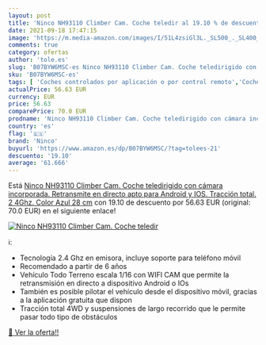 ```yaml
---
layout: post
title: 'Ninco NH93110 Climber Cam. Coche teledir al 19.10 % de descuento'
date: 2021-09-18 17:47:15
image: 'https://m.media-amazon.com/images/I/51L4zsiGl3L._SL500_._SL400_.jpg'
comments: true
category: ofertas
author: 'tole.es'
slug: 'B07BYW6MSC-es Ninco NH93110 Climber Cam. Coche teledirigido con cámara...'
sku: 'B07BYW6MSC-es'
tags: [ 'Coches controlados por aplicación o por control remoto','Coches y camiones de radiocontrol','Juguetes','Juguetes y juegos','Radiocontrol','Vehículos de juguete para niños','android','ninco', ]
actualPrice: 56.63 EUR
currency: EUR
price: 56.63
comparePrice: 70.0 EUR
prodname: 'Ninco NH93110 Climber Cam. Coche teledirigido con cámara incorporada. Retransmite en directo  apto para Android y IOS. Tracción total. 2 4Ghz. Color Azul  28 cm'
country: 'es'
flag: '🇪🇸'
brand: 'Ninco'
buyurl: 'https://www.amazon.es/dp/B07BYW6MSC/?tag=tolees-21'
descuento: '19.10'
average: '61.666'
---
```


Está [Ninco NH93110 Climber Cam. Coche teledirigido con cámara incorporada. Retransmite en directo  apto para Android y IOS. Tracción total. 2 4Ghz. Color Azul  28 cm](https://www.amazon.es/dp/B07BYW6MSC/?tag=tolees-21) con 19.10 de descuento por 56.63 EUR (original: 70.0 EUR) en el siguiente enlace!

[![Ninco NH93110 Climber Cam. Coche teledir](https://m.media-amazon.com/images/I/51L4zsiGl3L._SL500_._SL400_.jpg)](https://www.amazon.es/dp/B07BYW6MSC/?tag=tolees-21)

ℹ️:

- Tecnología 2.4 Ghz en emisora, incluye soporte para teléfono móvil
- Recomendado a partir de 6 años
- Vehículo Todo Terreno escala 1/16 con WIFI CAM que permite la retransmisión en directo a dispositivo Android o IOs
- También es posible pilotar el vehículo desde el dispositivo móvil, gracias a la aplicación gratuita que dispon
- Tracción total 4WD y suspensiones de largo recorrido que le permite pasar todo tipo de obstáculos

[🛒 Ver la oferta!!](https://www.amazon.es/dp/B07BYW6MSC/?tag=tolees-21)
